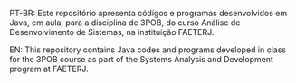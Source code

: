 PT-BR: Este repositório apresenta códigos e programas desenvolvidos em Java, em aula, para a disciplina de 3POB, do curso Análise de Desenvolvimento de Sistemas, na instituição FAETERJ.

EN: This repository contains Java codes and programs developed in class for the 3POB course as part of the Systems Analysis and Development program at FAETERJ.
